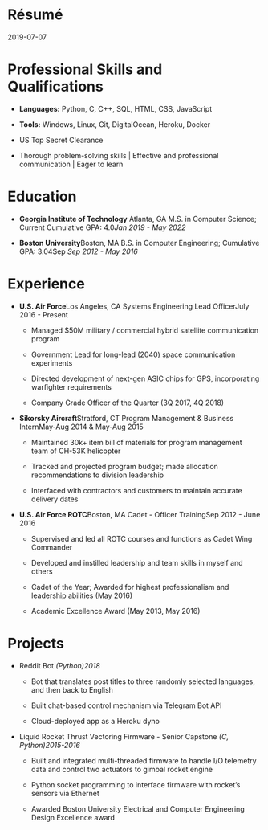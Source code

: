 # Résumé 


2019-07-07



Professional Skills and Qualifications
======================================

-   **Languages:** Python, C, C++, SQL, HTML, CSS, JavaScript

-   **Tools:** Windows, Linux, Git, DigitalOcean, Heroku, Docker

-   US Top Secret Clearance

-   Thorough problem-solving skills | Effective and professional communication | Eager to learn

Education
=========

-   **Georgia Institute of Technology** Atlanta, GA
    M.S. in Computer Science; Current Cumulative GPA: 4.0*Jan 2019 - May 2022*

-   **Boston University**Boston, MA
    B.S. in Computer Engineering; Cumulative GPA: 3.04Sep *Sep 2012 - May 2016*

Experience
==========

-   **U.S. Air Force**Los Angeles, CA
    Systems Engineering Lead OfficerJuly 2016 - Present

    -   Managed $50M military / commercial hybrid satellite communication program

    -   Government Lead for long-lead (2040) space communication experiments

    -   Directed development of next-gen ASIC chips for GPS, incorporating warfighter requirements

    -   Company Grade Officer of the Quarter (3Q 2017, 4Q 2018)

-   **Sikorsky Aircraft**Stratford, CT
    Program Management & Business InternMay-Aug 2014 & May-Aug 2015

    -   Maintained 30k+ item bill of materials for program management team of CH-53K helicopter

    -   Tracked and projected program budget; made allocation recommendations to division leadership

    -   Interfaced with contractors and customers to maintain accurate delivery dates

-   **U.S. Air Force ROTC**Boston, MA
    Cadet - Officer TrainingSep 2012 - June 2016

    -   Supervised and led all ROTC courses and functions as Cadet Wing Commander

    -   Developed and instilled leadership and team skills in myself and others

    -   Cadet of the Year; Awarded for highest professionalism and leadership abilities (May 2016)

    -   Academic Excellence Award (May 2013, May 2016)

Projects
========

-   Reddit Bot *(Python)2018*

    -   Bot that translates post titles to three randomly selected languages, and then back to English

    -   Built chat-based control mechanism via Telegram Bot API

    -   Cloud-deployed app as a Heroku dyno

-   Liquid Rocket Thrust Vectoring Firmware - Senior Capstone *(C, Python)2015-2016*

    -   Built and integrated multi-threaded firmware to handle I/O telemetry data and control two actuators to gimbal rocket engine

    -   Python socket programming to interface firmware with rocket’s sensors via Ethernet

    -   Awarded Boston University Electrical and Computer Engineering Design Excellence award


